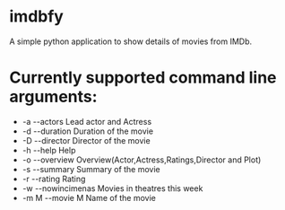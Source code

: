 # imdbfy
A simple python application to show details of movies from IMDb.

Currently supported command line arguments:
========================
-  -a   --actors        Lead actor and Actress
-  -d   --duration      Duration of the movie
-  -D   --director      Director of the movie
-  -h   --help          Help
-  -o   --overview      Overview(Actor,Actress,Ratings,Director and Plot)
-  -s   --summary       Summary of the movie
-  -r   --rating        Rating
-  -w   --nowincimenas  Movies in theatres this week
-  -m M --movie M       Name of the movie
